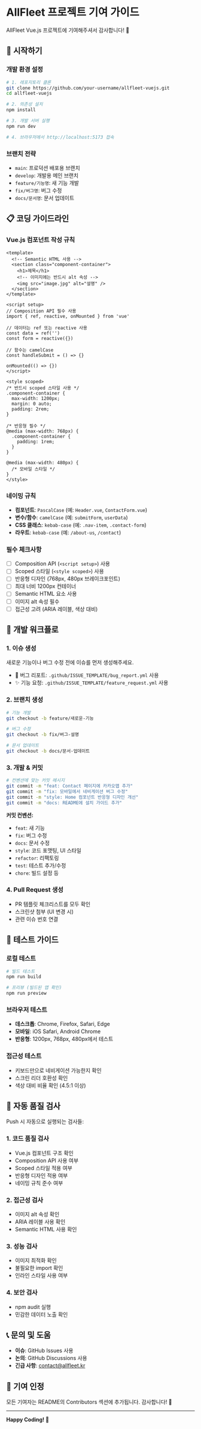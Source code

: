 # AllFleet 프로젝트 기여 가이드

AllFleet Vue.js 프로젝트에 기여해주셔서 감사합니다! 🎉

## 🚀 시작하기

### 개발 환경 설정
```bash
# 1. 레포지토리 클론
git clone https://github.com/your-username/allfleet-vuejs.git
cd allfleet-vuejs

# 2. 의존성 설치
npm install

# 3. 개발 서버 실행
npm run dev

# 4. 브라우저에서 http://localhost:5173 접속
```

### 브랜치 전략
- `main`: 프로덕션 배포용 브랜치
- `develop`: 개발용 메인 브랜치
- `feature/기능명`: 새 기능 개발
- `fix/버그명`: 버그 수정
- `docs/문서명`: 문서 업데이트

## 📋 코딩 가이드라인

### Vue.js 컴포넌트 작성 규칙

```vue
<template>
  <!-- Semantic HTML 사용 -->
  <section class="component-container">
    <h1>제목</h1>
    <!-- 이미지에는 반드시 alt 속성 -->
    <img src="image.jpg" alt="설명" />
  </section>
</template>

<script setup>
// Composition API 필수 사용
import { ref, reactive, onMounted } from 'vue'

// 데이터는 ref 또는 reactive 사용
const data = ref('')
const form = reactive({})

// 함수는 camelCase
const handleSubmit = () => {}

onMounted(() => {})
</script>

<style scoped>
/* 반드시 scoped 스타일 사용 */
.component-container {
  max-width: 1200px;
  margin: 0 auto;
  padding: 2rem;
}

/* 반응형 필수 */
@media (max-width: 768px) {
  .component-container {
    padding: 1rem;
  }
}

@media (max-width: 480px) {
  /* 모바일 스타일 */
}
</style>
```

### 네이밍 규칙
- **컴포넌트**: `PascalCase` (예: `Header.vue`, `ContactForm.vue`)
- **변수/함수**: `camelCase` (예: `submitForm`, `userData`)
- **CSS 클래스**: `kebab-case` (예: `.nav-item`, `.contact-form`)
- **라우트**: `kebab-case` (예: `/about-us`, `/contact`)

### 필수 체크사항
- [ ] Composition API (`<script setup>`) 사용
- [ ] Scoped 스타일 (`<style scoped>`) 사용
- [ ] 반응형 디자인 (768px, 480px 브레이크포인트)
- [ ] 최대 너비 1200px 컨테이너
- [ ] Semantic HTML 요소 사용
- [ ] 이미지 alt 속성 필수
- [ ] 접근성 고려 (ARIA 레이블, 색상 대비)

## 🔄 개발 워크플로

### 1. 이슈 생성
새로운 기능이나 버그 수정 전에 이슈를 먼저 생성해주세요.
- 🐛 버그 리포트: `.github/ISSUE_TEMPLATE/bug_report.yml` 사용
- ✨ 기능 요청: `.github/ISSUE_TEMPLATE/feature_request.yml` 사용

### 2. 브랜치 생성
```bash
# 기능 개발
git checkout -b feature/새로운-기능

# 버그 수정
git checkout -b fix/버그-설명

# 문서 업데이트
git checkout -b docs/문서-업데이트
```

### 3. 개발 & 커밋
```bash
# 컨벤션에 맞는 커밋 메시지
git commit -m "feat: Contact 페이지에 카카오맵 추가"
git commit -m "fix: 모바일에서 네비게이션 버그 수정"
git commit -m "style: Home 컴포넌트 반응형 디자인 개선"
git commit -m "docs: README에 설치 가이드 추가"
```

**커밋 컨벤션:**
- `feat`: 새 기능
- `fix`: 버그 수정
- `docs`: 문서 수정
- `style`: 코드 포맷팅, UI 스타일
- `refactor`: 리팩토링
- `test`: 테스트 추가/수정
- `chore`: 빌드 설정 등

### 4. Pull Request 생성
- PR 템플릿 체크리스트를 모두 확인
- 스크린샷 첨부 (UI 변경 시)
- 관련 이슈 번호 연결

## 🧪 테스트 가이드

### 로컬 테스트
```bash
# 빌드 테스트
npm run build

# 프리뷰 (빌드된 앱 확인)
npm run preview
```

### 브라우저 테스트
- **데스크톱**: Chrome, Firefox, Safari, Edge
- **모바일**: iOS Safari, Android Chrome
- **반응형**: 1200px, 768px, 480px에서 테스트

### 접근성 테스트
- 키보드만으로 네비게이션 가능한지 확인
- 스크린 리더 호환성 확인
- 색상 대비 비율 확인 (4.5:1 이상)

## 🚨 자동 품질 검사

Push 시 자동으로 실행되는 검사들:

### 1. 코드 품질 검사
- Vue.js 컴포넌트 구조 확인
- Composition API 사용 여부
- Scoped 스타일 적용 여부
- 반응형 디자인 적용 여부
- 네이밍 규칙 준수 여부

### 2. 접근성 검사
- 이미지 alt 속성 확인
- ARIA 레이블 사용 확인
- Semantic HTML 사용 확인

### 3. 성능 검사
- 이미지 최적화 확인
- 불필요한 import 확인
- 인라인 스타일 사용 여부

### 4. 보안 검사
- npm audit 실행
- 민감한 데이터 노출 확인

## 📞 문의 및 도움

- **이슈**: GitHub Issues 사용
- **논의**: GitHub Discussions 사용
- **긴급 사항**: contact@allfleet.kr

## 🎯 기여 인정

모든 기여자는 README의 Contributors 섹션에 추가됩니다. 감사합니다! 🙏

---

**Happy Coding! 🚀**
